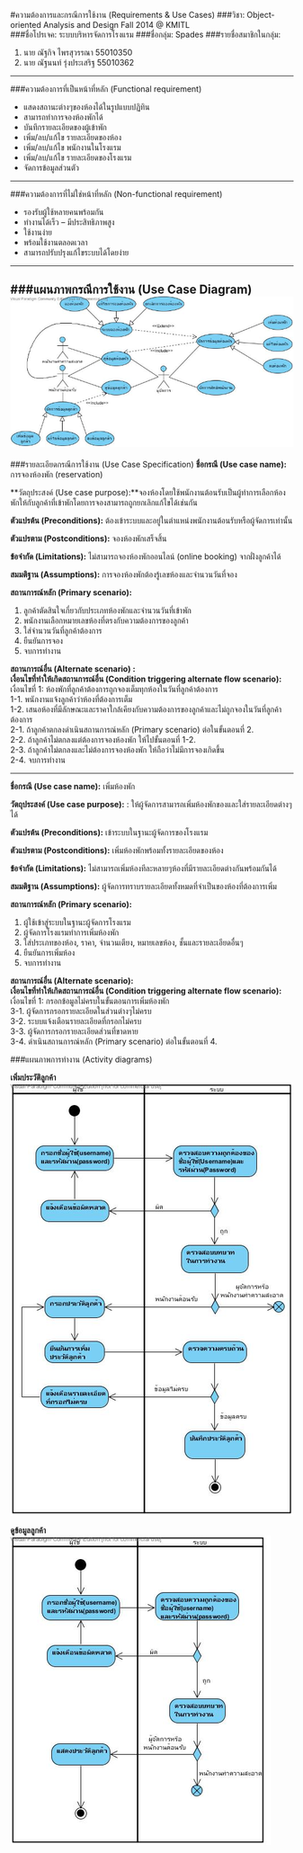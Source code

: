 #ความต้องการและกรณีการใช้งาน (Requirements & Use Cases)
###วิชา: Object-oriented Analysis and Design Fall 2014 @ KMITL  
###ชื่อโปรเจค: ระบบบริหารจัดการโรงแรม
###ชื่อกลุ่ม: Spades
###รายชื่อสมาชิกในกลุ่ม:  
1. นาย ณัฐกิจ ไพรสุวรรณา 55010350  
2. นาย ณัฐนนท์ รุ่งประเสริฐ 55010362  

--------------------------
###ความต้องการที่เป็นหน้าที่หลัก (Functional requirement)
* แสดงสถานะต่างๆของห้องได้ในรูปแบบปฏิทิน
* สามารถทำการจองห้องพักได้
* บันทึกรายละเอียดของผู้เข้าพัก
* เพิ่ม/ลบ/แก้ไข รายละเอียดของห้อง
* เพิ่ม/ลบ/แก้ไข พนักงานในโรงแรม
* เพิ่ม/ลบ/แก้ไข รายละเอียดของโรงแรม
* จัดการข้อมูลส่วนตัว

--------------------------
###ความต้องการที่ไม่ใช่หน้าที่หลัก (Non-functional requirement)
* รองรับผู้ใช้หลายคนพร้อมกัน
* ทำงานได้เร็ว – มีประสิทธิภาพสูง
* ใช้งานง่าย
* พร้อมใช้งานตลอดเวลา
* สามารถปรับปรุงแก้ไขระบบได้โดยง่าย

--------------------------
###แผนภาพกรณีการใช้งาน (Use Case Diagram)
![Use Case Diagram](https://github.com/CE-KMITL-OOAD-2014/hotel-management-system/blob/master/images/use%20case%20diagram.jpg)  
--------------------------

###รายละเอียดกรณีการใช้งาน (Use Case Specification)
**ชื่อกรณี (Use case name):** การจองห้องพัก (reservation)

**วัตถุประสงค์  (Use case purpose):**จองห้องโดยใช้พนักงานต้อนรับเป็นผู้ทำการเลือกห้องพักให้กับลูกค้าที่เข้าพักโดยการจองสามารถถูกยกเลิกแก้ไขได้เช่นกัน

**ตัวแปรต้น  (Preconditions):** ต้องเข้าระบบและอยู่ในตำแหน่งพนักงานต้อนรับหรือผู้จัดการเท่านั้น

**ตัวแปรตาม (Postconditions):** จองห้องพักเสร็จสิ้น

**ข้อจำกัด (Limitations):**  ไม่สามารถจองห้องพักออนไลน์ (online booking) จากฝั่งลูกค้าได้

**สมมติฐาน (Assumptions):** การจองห้องพักต้องรู้เลขห้องและจำนวนวันที่จอง

**สถานการณ์หลัก (Primary scenario):**
1. ลูกค้าตัดสินใจเกี่ยวกับประเภทห้องพักและจำนวนวันที่เข้าพัก  
2. พนักงานเลือกหมายเลขห้องที่ตรงกับความต้องการของลูกค้า  
3. ใส่จำนวนวันที่ลูกค้าต้องการ  
4. ยืนยันการจอง  
5. จบการทำงาน  

**สถานการณ์อื่น  (Alternate scenario) :**  
**เงื่อนไขที่ทำให้เกิดสถานการณ์อื่น (Condition triggering  alternate flow scenario):**  
เงื่อนไขที่ 1: ห้องพักที่ลูกค้าต้องการถูกจองเต็มทุกห้องในวันที่ลูกค้าต้องการ  
1-1. พนักงานแจ้งลูกค้าว่าห้องที่ต้องการเต็ม  
1-2. เสนอห้องที่มีลักษณะและราคาใกล้เคียงกับความต้องการของลูกค้าและไม่ถูกจองในวันที่ลูกค้าต้องการ  
2-1. ถ้าลูกค้าตกลงดำเนินสถานการณ์หลัก (Primary scenario) ต่อในขั้นตอนที่ 2.  
2-2. ถ้าลูกค้าไม่ตกลงแต่ต้องการจองห้องพัก ให้ไปขั้นตอนที่ 1-2.  
2-3. ถ้าลูกค้าไม่ตกลงและไม่ต้องการจองห้องพัก ให้ถือว่าไม่มีการจองเกิดขึ้น  
2-4. จบการทำงาน  

--------------------------

**ชื่อกรณี (Use case name):** เพิ่มห้องพัก

**วัตถุประสงค์  (Use case purpose):** : ให้ผู้จัดการสามารถเพิ่มห้องพักของและใส่รายละเอียดต่างๆได้

**ตัวแปรต้น  (Preconditions):** เข้าระบบในฐานะผู้จัดการของโรงแรม

**ตัวแปรตาม (Postconditions):** เพิ่มห้องพักพร้อมทั้งรายละเอียดของห้อง

**ข้อจำกัด (Limitations):**  ไม่สามารถเพิ่มห้องทีละหลายๆห้องที่มีรายละเอียดต่างกันพร้อมกันได้

**สมมติฐาน (Assumptions):**  ผู้จัดการทราบรายละเอียดทั้งหมดที่จำเป็นของห้องที่ต้องการเพิ่ม

**สถานการณ์หลัก (Primary scenario):**  
1. ผู้ใช้เข้าสู่ระบบในฐานะผู้จัดการโรงแรม  
2. ผู้จัดการโรงแรมทำการเพิ่มห้องพัก  
3. ใส่ประเภทของห้อง, ราคา, จำนวนเตียง, หมายเลขห้อง, ชั้นและรายละเอียดอื่นๆ  
4. ยืนยันการเพิ่มห้อง  
5. จบการทำงาน  

**สถานการณ์อื่น  (Alternate scenario):**  
**เงื่อนไขที่ทำให้เกิดสถานการณ์อื่น (Condition triggering  alternate flow scenario):**  
เงื่อนไขที่ 1: กรอกข้อมูลไม่ครบในขั้นตอนการเพิ่มห้องพัก  
3-1. ผู้จัดการกรอกรายละเอียดในส่วนต่างๆไม่ครบ  
3-2. ระบบแจ้งเตือนรายละเอียดที่กรอกไม่ครบ  
3-3. ผู้จัดการกรอกรายละเอียดส่วนที่ขาดหาย  
3-4. ดำเนินสถานการณ์หลัก (Primary scenario) ต่อในขั้นตอนที่ 4.  

###แผนภาพการทำงาน (Activity diagrams)  

**เพิ่มประวัติลูกค้า**  
![Activity diagram add customer profile](https://github.com/CE-KMITL-OOAD-2014/hotel-management-system/blob/master/images/act-add-customer-profile.jpg)

**ดูข้อมูลลูกค้า**  
![Activity diagram view customer profile](https://github.com/CE-KMITL-OOAD-2014/hotel-management-system/blob/master/images/act-view-customer-profile.jpg)
